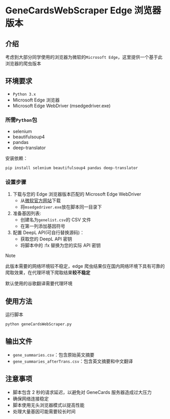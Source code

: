 # GeneCardsWebScraper Edge 浏览器版本

## 介绍

考虑到大部分同学使用的浏览器为微软的`Microsoft Edge`，这里提供一个基于此浏览器的爬虫版本

## 环境要求

- `Python 3.x`
- Microsoft Edge 浏览器
- Microsoft Edge WebDriver (msedgedriver.exe)

### 所需`Python`包

- selenium
- beautifulsoup4
- pandas
- deep-translator

安装依赖：

```bash
pip install selenium beautifulsoup4 pandas deep-translator
```

### 设置步骤

1. 下载与您的 Edge 浏览器版本匹配的 Microsoft Edge WebDriver
   - 从[微软官方网站](https://developer.microsoft.com/en-us/microsoft-edge/tools/webdriver/?form=MA13LH)下载
   - 将`msedgedriver.exe`放在脚本同一目录下
2. 准备基因列表:
   - 创建名为`genelist.csv`的 CSV 文件
   - 在第一列添加基因符号
3. 配置 DeepL API(可自行替换源码)：
   - 获取您的 DeepL API 密钥
   - 将脚本中的 :fx 替换为您的实际 API 密钥

> [!NOTE]
> 此版本需要的网络环境较不稳定，edge 爬虫结果仅在国内网络环境下具有可靠的爬取效果，在代理环境下爬取结果**较不稳定**
>
> 默认使用的谷歌翻译需要代理环境

## 使用方法

运行脚本

```bash
python geneCardsWebScraper.py
```

## 输出文件

- `gene_summaries.csv`：包含原始英文摘要
- `gene_summaries_afterTrans.csv`：包含英文摘要和中文翻译

## 注意事项

- 脚本包含 2 秒的请求延迟，以避免对 GeneCards 服务器造成过大压力
- 确保网络连接稳定
- 脚本使用无头浏览器模式以提高性能
- 处理大量基因可能需要较长时间
